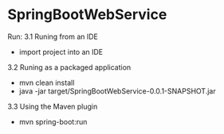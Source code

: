 # SpringBootWebService

Run: 
3.1 Runing from an IDE
- import project into an IDE

3.2 Runing as a packaged application
- mvn clean install
- java -jar target/SpringBootWebService-0.0.1-SNAPSHOT.jar

3.3 Using the Maven plugin
- mvn spring-boot:run